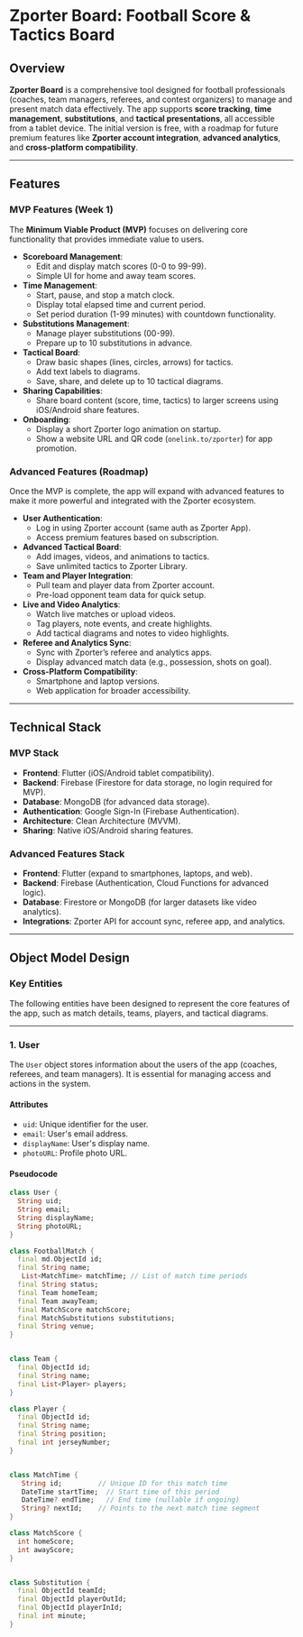 # Zporter Board: Football Score & Tactics Board

## Overview
**Zporter Board** is a comprehensive tool designed for football professionals (coaches, team managers, referees, and contest organizers) to manage and present match data effectively. The app supports **score tracking**, **time management**, **substitutions**, and **tactical presentations**, all accessible from a tablet device. The initial version is free, with a roadmap for future premium features like **Zporter account integration**, **advanced analytics**, and **cross-platform compatibility**.

---

## Features

### MVP Features (Week 1)
The **Minimum Viable Product (MVP)** focuses on delivering core functionality that provides immediate value to users.

- **Scoreboard Management**:
  - Edit and display match scores (0-0 to 99-99).
  - Simple UI for home and away team scores.
- **Time Management**:
  - Start, pause, and stop a match clock.
  - Display total elapsed time and current period.
  - Set period duration (1-99 minutes) with countdown functionality.
- **Substitutions Management**:
  - Manage player substitutions (00-99).
  - Prepare up to 10 substitutions in advance.
- **Tactical Board**:
  - Draw basic shapes (lines, circles, arrows) for tactics.
  - Add text labels to diagrams.
  - Save, share, and delete up to 10 tactical diagrams.
- **Sharing Capabilities**:
  - Share board content (score, time, tactics) to larger screens using iOS/Android share features.
- **Onboarding**:
  - Display a short Zporter logo animation on startup.
  - Show a website URL and QR code (`onelink.to/zporter`) for app promotion.

### Advanced Features (Roadmap)
Once the MVP is complete, the app will expand with advanced features to make it more powerful and integrated with the Zporter ecosystem.

- **User Authentication**:
  - Log in using Zporter account (same auth as Zporter App).
  - Access premium features based on subscription.
- **Advanced Tactical Board**:
  - Add images, videos, and animations to tactics.
  - Save unlimited tactics to Zporter Library.
- **Team and Player Integration**:
  - Pull team and player data from Zporter account.
  - Pre-load opponent team data for quick setup.
- **Live and Video Analytics**:
  - Watch live matches or upload videos.
  - Tag players, note events, and create highlights.
  - Add tactical diagrams and notes to video highlights.
- **Referee and Analytics Sync**:
  - Sync with Zporter’s referee and analytics apps.
  - Display advanced match data (e.g., possession, shots on goal).
- **Cross-Platform Compatibility**:
  - Smartphone and laptop versions.
  - Web application for broader accessibility.

---

## Technical Stack

### MVP Stack
- **Frontend**: Flutter (iOS/Android tablet compatibility).
- **Backend**: Firebase (Firestore for data storage, no login required for MVP).
- **Database**: MongoDB (for advanced data storage).
- **Authentication**: Google Sign-In (Firebase Authentication).
- **Architecture**: Clean Architecture (MVVM).
- **Sharing**: Native iOS/Android sharing features.

### Advanced Features Stack
- **Frontend**: Flutter (expand to smartphones, laptops, and web).
- **Backend**: Firebase (Authentication, Cloud Functions for advanced logic).
- **Database**: Firestore or MongoDB (for larger datasets like video analytics).
- **Integrations**: Zporter API for account sync, referee app, and analytics.

---

## Object Model Design

### Key Entities

The following entities have been designed to represent the core features of the app, such as match details, teams, players, and tactical diagrams.

---

### 1. **User**

The `User` object stores information about the users of the app (coaches, referees, and team managers). It is essential for managing access and actions in the system.

#### Attributes
- `uid`: Unique identifier for the user.
- `email`: User's email address.
- `displayName`: User's display name.
- `photoURL`: Profile photo URL.

#### Pseudocode
```dart
class User {
  String uid;
  String email;
  String displayName;
  String photoURL;
}

class FootballMatch {
  final md.ObjectId id;
  final String name;
   List<MatchTime> matchTime; // List of match time periods
  final String status;
  final Team homeTeam;
  final Team awayTeam;
  final MatchScore matchScore;
  final MatchSubstitutions substitutions;
  final String venue;
}


class Team {
  final ObjectId id;
  final String name;
  final List<Player> players;
}

class Player {
  final ObjectId id;
  final String name;
  final String position;
  final int jerseyNumber;
}


class MatchTime {
   String id;         // Unique ID for this match time
   DateTime startTime;  // Start time of this period
   DateTime? endTime;   // End time (nullable if ongoing)
   String? nextId;    // Points to the next match time segment
}

class MatchScore {
  int homeScore;
  int awayScore;
}


class Substitution {
  final ObjectId teamId;
  final ObjectId playerOutId;
  final ObjectId playerInId;
  final int minute;
}





